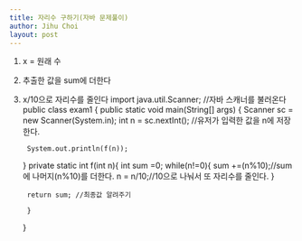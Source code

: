 ```yaml
---
title: 자리수 구하기(자바 문제풀이)
author: Jihu Choi
layout: post
---
```

1. x = 원래 수  
2. 추출한 값을 sum에 더한다  
3. x/10으로 자리수를 줄인다
import java.util.Scanner; //자바 스캐너를 불러온다
public class exam1 {
    public static void main(String[] args) {
        Scanner sc = new Scanner(System.in);
        int n = sc.nextInt(); //유저가 입력한 값을 n에 저장한다.

        System.out.println(f(n));
    }
    private static int f(int n){
        int sum =0;
        while(n!=0){
            sum +=(n%10);//sum에 나머지(n%10)를 더한다.
            n = n/10;//10으로 나눠서 또 자리수를 줄인다.
        }

        return sum; //최종값 알려주기

        }
    }
